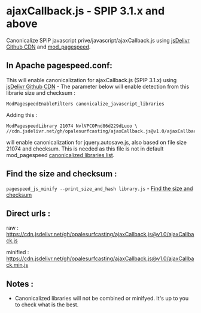 # ajaxCallback.js - SPIP 3.1.x and above
Canonicalize SPIP javascript prive/javascript/ajaxCallback.js
using [jsDelivr Github CDN](https://www.jsdelivr.com/feature) and [mod_pagespeed](https://www.modpagespeed.com/doc/filter-canonicalize-js).

## In Apache pagespeed.conf:

This will enable canonicalization for ajaxCallback.js (SPIP 3.1.x) using [jsDelivr Github CDN](https://www.jsdelivr.com/feature) - The parameter below will enable detection from this librarie size and checksum :
 ```
 ModPagespeedEnableFilters canonicalize_javascript_libraries
 ```
 Adding this  :
 ```
 ModPagespeedLibrary 21074 NvlVPCOPnd86d229dLuoo \
 //cdn.jsdelivr.net/gh/opalesurfcasting/ajaxCallback.js@v1.0/ajaxCallback.min.js
 ```
 will enable canonicalization for jquery.autosave.js, also based on file size 21074 and checksum. This is needed as this file is not in default mod_pagespeed [canonicalized libraries list](https://github.com/pagespeed/mod_pagespeed/blob/master/net/instaweb/genfiles/conf/pagespeed_libraries.conf).
 
 ## Find the size and checksum :
 
 `pagespeed_js_minify --print_size_and_hash library.js` - [Find the size and checksum](https://www.modpagespeed.com/doc/filter-canonicalize-js)
 
## Direct urls :
 
 raw : https://cdn.jsdelivr.net/gh/opalesurfcasting/ajaxCallback.js@v1.0/ajaxCallback.js
 
 minified : https://cdn.jsdelivr.net/gh/opalesurfcasting/ajaxCallback.js@v1.0/ajaxCallback.min.js
 
 ## Notes :
 
 - Canonicalized libraries will not be combined or minifyed. It's up to you to check what is the best.

